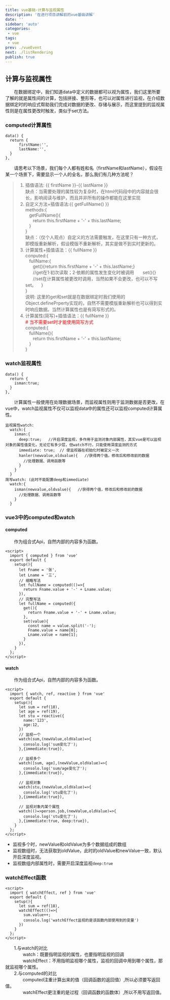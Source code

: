 ```yaml
---
title: vue基础-计算与监视属性
description: '在进行项目讲解前的vue基础讲解'
date: ''
sidebar: 'auto'
categories: 
 - vue
tags: 
 - vue
prev: ./vueEvent
next: ./listRendering
publish: true
---
```


## 计算与监视属性
&nbsp;&nbsp;&nbsp;&nbsp;&nbsp;&nbsp;&nbsp;在数据绑定中，我们知道data中定义的数据都可以视为属性，我们这里所要了解的就是属性间的计算，包括拼接、整形等，也可以对属性进行监视，在介绍数据绑定时的响应式帮助我们完成对数据的更改、存储与展示，而这里提到的监视属性则是在属性更改时触发，类似于set方法。

### computed计算属性
```
data() {
  return {
      firstName:'',
      lastName:'',
  }
},
```
&nbsp;&nbsp;&nbsp;&nbsp;&nbsp;&nbsp;&nbsp;请思考以下场景，我们每个人都有姓和名（firstName和lastName），假设在某一个场景下，需要显示一个人的全名，那么我们有几种方法呢？
> 1. 插值语法: <span v-pre>{{ firstName }}-{{ lastName }} </span>  
> 缺点：当需要处理的属性较为复杂时，在html代码段中的内容就会很长，影响阅读与维护，而且并非所有的操作都能在这里实现  
> 2. 自定义方法+插值语法:<span v-pre>{{ getFullName() }}</span>  
>  methods:{  
>  &nbsp;&nbsp;&nbsp;getFullName(){  
>  &nbsp;&nbsp;&nbsp;&nbsp;&nbsp;&nbsp;return this.firstName + '-' + this.lastName;  
>  &nbsp;&nbsp;&nbsp;}  
>  }  
> 缺点：（仅个人观点）自定义的方法需要触发，在这里只有一种方式，即模版重新解析，假设模版不重新解析，其实是做不到实时更新的。  
> 3. 计算属性+插值语法：<span v-pre>{{ fullName }}</span>  
> conputed:{  
> &nbsp;&nbsp;&nbsp;fullName:{  
> &nbsp;&nbsp;&nbsp;&nbsp;&nbsp;&nbsp;get(){return this.firstName + '-' + this.lastName;}  
> &nbsp;&nbsp;&nbsp;&nbsp;&nbsp;&nbsp;//get在1·初次读取；2·依赖的属性发生变化时被调用
> &nbsp;&nbsp;&nbsp;&nbsp;&nbsp;&nbsp;set(){}  
> &nbsp;&nbsp;&nbsp;&nbsp;&nbsp;&nbsp;//set在计算属性被更改时调用，当然如果不会更改，也可以不写set。
> &nbsp;&nbsp;&nbsp;}  
> }  
> 说明: 这里的get和set就是在数据绑定时我们使用的Object.definePrperty实现的，自然不需要模版重新解析也可以得到实时响应数据。当然计算属性也是有简写形式的。    
> 4. 计算属性(简写)+插值语法：<span v-pre>{{ fullName }}</span>  
> <span style="color:red">\# 当不需要set时才能使用简写方式</span>    
> conputed:{  
> &nbsp;&nbsp;&nbsp;fullName(){  
> &nbsp;&nbsp;&nbsp;&nbsp;&nbsp;&nbsp;return this.firstName + '-' + this.lastName;   
> &nbsp;&nbsp;&nbsp;}  
> }  

### watch监视属性
```
data() {
  return {
    isman:true;
  }
},
```
&nbsp;&nbsp;&nbsp;&nbsp;&nbsp;&nbsp;&nbsp;计算属性一般使用在处理数据场景，而监视属性则用于监测数据是否更改，在vue中，watch监视属性不仅可以监视data中的属性还可以监视computed计算属性。
```
监视属性watch:
  watch:{
    isman:{
      deep:true;   //开启深度监视，多作用于监测对象内部属性，其实vue是可以监视对象的属性值变化，无论它有多少层，但watch不行，只能使用深度监测的方式
      immediate: true;  // 使监视器在初始化时被定义一次
      hanler(newvalue,oldvalue){   //获得两个值，修改后和修改前的数据
        //处理数据、调用函数等
      }
    }
  }
简写watch: (此时不能配置deep和immediate)
  watch:{
    isman(newvalue,oldvalue){   //获得两个值，修改后和修改前的数据
      //处理数据、调用函数等
    }
  }
```

### vue3中的computed和watch

#### computed
&nbsp;&nbsp;&nbsp;&nbsp;&nbsp;&nbsp;&nbsp;作为组合式Api，自然内部的内容多为函数。
```
<script>   
  import { computed } from 'vue'
  export default {
    setup(){
      let Fname = '张',
      let Lname = '三',
      // 缩略写法  
      let fullName = computed(()=>{
        return Fname.value + '-' + Lname.value;
      }),
      // 完整写法    
      let fullName = computed({ 
        get(){
          return Fname.value + '-' + Lname.value;
        },
        set(value){
          const name = value.split('-');
          Fname.value = name[0];
          Lname.value = name[1];
        }
      }),
    }
  };
</script>
```

#### watch
&nbsp;&nbsp;&nbsp;&nbsp;&nbsp;&nbsp;&nbsp;作为组合式Api，自然内部的内容多为函数。
```
<script>   
  import { watch, ref, reactive } from 'vue'
  export default {
    setup(){
      let sum = ref(18),
      let age = ref(19),
      let stu = reactive({
        name:'123',
        age:12,
      })
      // 监视一个
      watch(sum,(newValue,oldValue)=>{
        consolo.log('sum变化了');
      },{immediate:true}),

      // 监视多个
      watch([sum, age],(newValue,oldValue)=>{
        consolo.log('sum/age变化了');
      },{immediate:true}),

      // 监视对象
      watch(stu,(newValue,oldValue)=>{
        consolo.log('stu变化了');
      },{immediate:true}),

      // 监视对象内某个属性
      watch(()=>person.job,(newValue,oldValue)=>{
        consolo.log('stu变化了');
      },{immediate:true, deep:true}),
    }
  };
</script>
```
+ 监视多个时，newValue和oldValue为多个数据组成的数组
+ 监视数组时，无法获取到oldValue，此时的oldValue和newValue一致，默认开启深度监视。
+ 监视数组内部属性时，需要开启深度监视`deep:true`

### watchEffect函数
```
<script>   
  import { watchEffect, ref } from 'vue'
  export default {
    setup(){
      let sum = ref(18),
      watchEffect(()=>{
        sum.value++;
        consolo.log('watchEffect监视的是该函数内部使用到的变量')
      })
    }
  };
</script>
```
&nbsp;&nbsp;&nbsp;&nbsp;&nbsp;&nbsp;&nbsp;1.与watch的对比  
&nbsp;&nbsp;&nbsp;&nbsp;&nbsp;&nbsp;&nbsp;&nbsp;&nbsp;&nbsp;&nbsp;&nbsp;&nbsp;&nbsp;watch：既要指明监视的属性，也要指明监视的回调  
&nbsp;&nbsp;&nbsp;&nbsp;&nbsp;&nbsp;&nbsp;&nbsp;&nbsp;&nbsp;&nbsp;&nbsp;&nbsp;&nbsp;watchEffect：不用指明监视哪个属性，监视的回调中用到哪个属性，那就监视哪个属性。  
&nbsp;&nbsp;&nbsp;&nbsp;&nbsp;&nbsp;&nbsp;2.与computed的对比  
&nbsp;&nbsp;&nbsp;&nbsp;&nbsp;&nbsp;&nbsp;&nbsp;&nbsp;&nbsp;&nbsp;&nbsp;&nbsp;&nbsp;computed注重计算出来的值（回调函数的返回值）,所以必须要写返回值。  
&nbsp;&nbsp;&nbsp;&nbsp;&nbsp;&nbsp;&nbsp;&nbsp;&nbsp;&nbsp;&nbsp;&nbsp;&nbsp;&nbsp;watchEffect更注重的是过程（回调函数的函数体）,所以不用写返回值。  



